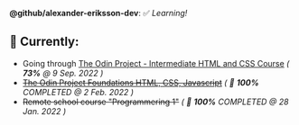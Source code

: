 **@github/alexander-eriksson-dev**: ✅ *Learning!*

## 📖 Currently: 

- Going through [The Odin Project - Intermediate HTML and CSS Course](https://www.theodinproject.com/paths/full-stack-javascript/courses/intermediate-html-and-css/) *( **73%** @ 9 Sep. 2022 )*
- ~~[The Odin Project Foundations HTML, CSS, Javascript](https://www.theodinproject.com/paths/foundations/courses/foundations)~~ *( 🎊 **100%** COMPLETED @ 2 Feb. 2022 )*
- ~~Remote school course "Programmering 1"~~ *( 🎊 **100%** COMPLETED @ 28 Jan. 2022 )*   
